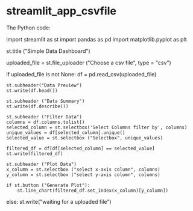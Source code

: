 # streamlit_app_csvfile
The Python code: 

import streamlit as st
import pandas as pd 
import matplotlib.pyplot as plt 

st.title ("Simple Data Dashboard")

uploaded_file = st.file_uploader ("Choose a csv file", type = "csv")

if uploaded_file is not None: 
    df = pd.read_csv(uploaded_file)

    st.subheader("Data Preview")
    st.write(df.head())

    st.subheader ("Data Summary")
    st.write(df.describe())

    st.subheader ("Filter Data")
    columns = df.columns.tolist()
    selected_column = st.selectbox('Select Columns filter by', columns)
    unique_values = df[selected_column].unique()
    selected_value = st.selectbox ("Selectbox", unique_values)
    
    filtered_df = df[df[selected_column] == selected_value]
    st.write(filtered_df)

    st.subheader ("Plot Data")
    x_column = st.selectbox ("select x-axis column", columns)
    y_column = st.selectbox ("select y-axis column", columns)

    if st.button ("Generate Plot"):
        st.line_chart(filtered_df.set_index(x_column)[y_column])
else:
    st.write("waiting for a uploaded file")
